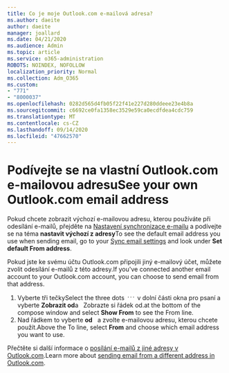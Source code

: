 ```yaml
---
title: Co je moje Outlook.com e-mailová adresa?
ms.author: daeite
author: daeite
manager: joallard
ms.date: 04/21/2020
ms.audience: Admin
ms.topic: article
ms.service: o365-administration
ROBOTS: NOINDEX, NOFOLLOW
localization_priority: Normal
ms.collection: Adm_O365
ms.custom:
- "771"
- "8000037"
ms.openlocfilehash: 0282d565d4fb05f22f41e227d280ddeee23e4b8a
ms.sourcegitcommit: c6692ce0fa1358ec3529e59ca0ecdfdea4cdc759
ms.translationtype: MT
ms.contentlocale: cs-CZ
ms.lasthandoff: 09/14/2020
ms.locfileid: "47662570"
---
```

# <a name="see-your-own-outlookcom-email-address"></a><span data-ttu-id="909dd-102">Podívejte se na vlastní Outlook.com e-mailovou adresu</span><span class="sxs-lookup"><span data-stu-id="909dd-102">See your own Outlook.com email address</span></span>

<span data-ttu-id="909dd-103">Pokud chcete zobrazit výchozí e-mailovou adresu, kterou používáte při odesílání e-mailů, přejděte na [Nastavení synchronizace e-mailu](https://outlook.live.com/mail/options/mail/accounts) a podívejte se na téma **nastavit výchozí z adresy**</span><span class="sxs-lookup"><span data-stu-id="909dd-103">To see the default email address you use when sending email, go to your [Sync email settings](https://outlook.live.com/mail/options/mail/accounts) and look under **Set default From address**.</span></span>

<span data-ttu-id="909dd-104">Pokud jste ke svému účtu Outlook.com připojili jiný e-mailový účet, můžete zvolit odesílání e-mailů z této adresy.</span><span class="sxs-lookup"><span data-stu-id="909dd-104">If you've connected another email account to your Outlook.com account, you can choose to send email from that address.</span></span>

1. <span data-ttu-id="909dd-105">Vyberte tři tečky</span><span class="sxs-lookup"><span data-stu-id="909dd-105">Select the three dots</span></span> <img src='data:image/png;base64,iVBORw0KGgoAAAANSUhEUgAAABYAAAAPCAYAAADgbT9oAAAACXBIWXMAAA7EAAAOxAGVKw4bAAAAB3RJTUUH4wYLFhkF94QzeAAAAAd0RVh0QXV0aG9yAKmuzEgAAAAMdEVYdERlc2NyaXB0aW9uABMJISMAAAAKdEVYdENvcHlyaWdodACsD8w6AAAADnRFWHRDcmVhdGlvbiB0aW1lADX3DwkAAAAJdEVYdFNvZnR3YXJlAF1w/zoAAAALdEVYdERpc2NsYWltZXIAt8C0jwAAAAh0RVh0V2FybmluZwDAG+aHAAAAB3RFWHRTb3VyY2UA9f+D6wAAAAh0RVh0Q29tbWVudAD2zJa/AAAABnRFWHRUaXRsZQCo7tInAAAAL0lEQVQ4jWP8////fwYaACZaGDpq8HAzuKGhnqGhoR5DIaniNHMx42gGGTUYAwAAw6QRD6XFR1wAAAAASUVORK5CYII=' />
 <span data-ttu-id="909dd-106">v dolní části okna pro psaní a vyberte **Zobrazit od**a   Zobrazte si řádek od.</span><span class="sxs-lookup"><span data-stu-id="909dd-106">at the bottom of the compose window and select **Show From** to see the From line.</span></span>
2. <span data-ttu-id="909dd-107">Nad řádkem to vyberte **od**   a zvolte e-mailovou adresu, kterou chcete použít.</span><span class="sxs-lookup"><span data-stu-id="909dd-107">Above the To line, select **From** and choose which email address you want to use.</span></span>

<span data-ttu-id="909dd-108">Přečtěte si další informace o [posílání e-mailů z jiné adresy v Outlook.com](https://support.office.com/article/ccba89cb-141c-4a36-8c56-6d16a8556d2e?wt.mc_id=Office_Outlook_com_Alchemy).</span><span class="sxs-lookup"><span data-stu-id="909dd-108">Learn more about [sending email from a different address in Outlook.com](https://support.office.com/article/ccba89cb-141c-4a36-8c56-6d16a8556d2e?wt.mc_id=Office_Outlook_com_Alchemy).</span></span>
